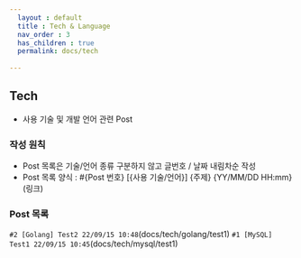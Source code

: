 ```yaml
---  
  layout : default  
  title : Tech & Language  
  nav_order : 3
  has_children : true  
  permalink: docs/tech  
  
---  
```


## Tech 
  - 사용 기술 및 개발 언어 관련 Post  

### 작성 원칙  
  - Post 목록은 기술/언어 종류 구분하지 않고 글번호 / 날짜 내림차순 작성  
  - Post 목록 양식 : #{Post 번호} [{사용 기술/언어}] {주제} {YY/MM/DD HH:mm}(링크)

### Post 목록  
  `#2 [Golang] Test2 22/09/15 10:48`(docs/tech/golang/test1)
  `#1 [MySQL] Test1 22/09/15 10:45`(docs/tech/mysql/test1)  